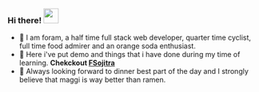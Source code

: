 ### Hi there! <img src="https://cultofthepartyparrot.com/parrots/hd/dealwithitnowparrot.gif" width="30px" />

- 🤷 I am foram, a half time full stack web developer, quarter time cyclist, full time food admirer and an orange soda enthusiast.
- 📝 Here i've put demo and things that i have done during my time of learning. **Chekckout [FSojitra](https://github.com/FSojitra?tab=repositories)**
- 🍝 Always looking forward to dinner best part of the day and I strongly believe that maggi is way better than ramen.

<!-- <h1 align="center">Hi there 👋, I'm Foram!</h1> -->
<!-- <h3 align="center">And my Profile README.md is my Profile README.md. None of your Profile README.md :laughing: </3> -->
<!-- <h5>(PS. I know this intro is very lame but i simply couldn't come up with something even more lame than that so please bear with me, also for <a href="https://st1.bollywoodlife.com/wp-content/uploads/2018/07/Daisy-Shah-Gif.gif?impolicy=Medium_Resize&w=1200&h=800" target="blank">reference</a>)</h5> -->
<!-- <p align="left"> <img src="https://komarev.com/ghpvc/?username=fsojitra" alt="fsojitra" /> </p> -->

<!-- <p align="left"><img src="https://konpa.github.io/devicon/devicon.git/icons/react/react-original-wordmark.svg" alt="react" width="20" height="20"/> <img src="https://konpa.github.io/devicon/devicon.git/icons/angularjs/angularjs-original.svg" alt="angularjs" width="20" height="20"/> <img src="https://konpa.github.io/devicon/devicon.git/icons/bootstrap/bootstrap-plain.svg" alt="bootstrap" width="20" height="20"/> <img src="https://konpa.github.io/devicon/devicon.git/icons/javascript/javascript-original.svg" alt="javascript" width="20" height="20"/> <img src="https://konpa.github.io/devicon/devicon.git/icons/typescript/typescript-original.svg" alt="typescript" width="20" height="20"/> <img src="https://konpa.github.io/devicon/devicon.git/icons/mongodb/mongodb-original-wordmark.svg" alt="mongodb" width="20" height="20"/> <img src="https://konpa.github.io/devicon/devicon.git/icons/postgresql/postgresql-original-wordmark.svg" alt="postgresql" width="20" height="20"/> <img src="https://konpa.github.io/devicon/devicon.git/icons/redis/redis-original-wordmark.svg" alt="redis" width="20" height="20"/> <img src="https://konpa.github.io/devicon/devicon.git/icons/nodejs/nodejs-original-wordmark.svg" alt="nodejs" width="20" height="20"/> <img src="https://konpa.github.io/devicon/devicon.git/icons/nginx/nginx-original.svg" alt="nginx" width="20" height="20"/></p><p align="center"> <img src="https://github-readme-stats.vercel.app/api?username=fsojitra&show_icons=true" alt="fsojitra" /> </p> -->

<!-- <p align="center"> -->
<!-- <a href="https://dev.to/fsojitra" target="blank"><img align="center" src="https://cdn.jsdelivr.net/npm/simple-icons@3.0.1/icons/dev-dot-to.svg" alt="fsojitra" height="20" width="20" /></a> -->
<!-- <a href="https://twitter.com/fsojitra" target="blank"><img align="center" src="https://cdn.jsdelivr.net/npm/simple-icons@3.0.1/icons/twitter.svg" alt="fsojitra" height="20" width="20" /></a> -->
<!-- <a href="https://linkedin.com/in/foram-sojitra-47a467152" target="blank"><img align="center" src="https://cdn.jsdelivr.net/npm/simple-icons@3.0.1/icons/linkedin.svg" alt="foram-sojitra-47a467152" height="20" width="20" /></a> -->
<!-- <a href="https://stackoverflow.com/users/8251798/foram-sojitra" target="blank"><img align="center" src="https://cdn.jsdelivr.net/npm/simple-icons@3.0.1/icons/stackoverflow.svg" alt="users/8251798/foram-sojitra" height="20" width="20" /></a> -->
<!-- </p> -->
